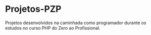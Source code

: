 # Projetos-PZP
Projetos desenvolvidos na caminhada como programador durante os estudos no curso PHP do Zero ao Profissional.
